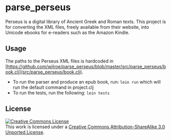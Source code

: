 # parse_perseus

Perseus is a digital library of Ancient Greek and Roman texts. This project is for converting the XML files, freely available from their website, into Unicode ebooks for e-readers such as the Amazon Kindle.

## Usage

The paths to the Perseus XML files is hardcoded in [https://github.com/wjlroe/parse_perseus/blob/master/src/parse_perseus/book.clj](src/parse_perseus/book.clj).

- To run the parser and produce an epub book, run: `lein run` which will run the default command in project.clj
- To run the tests, run the following: `lein tests`

## License

<a rel="license" href="http://creativecommons.org/licenses/by-sa/3.0/"><img alt="Creative Commons License" style="border-width:0" src="http://i.creativecommons.org/l/by-sa/3.0/88x31.png" /></a><br />This work is licensed under a <a rel="license" href="http://creativecommons.org/licenses/by-sa/3.0/">Creative Commons Attribution-ShareAlike 3.0 Unported License</a>.

